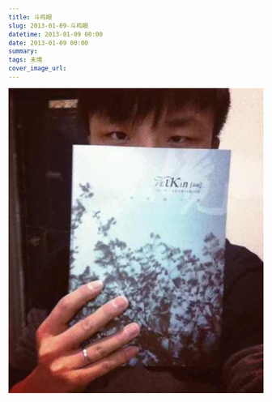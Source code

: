 ```yaml
---
title: 斗鸡眼
slug: 2013-01-09-斗鸡眼
datetime: 2013-01-09 00:00
date: 2013-01-09 00:00
summary: 
tags: 未境
cover_image_url: 
---
```

![33874-e9u1drfiwcr.png](../assets/2020/09/2403162096.png)